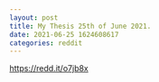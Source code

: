 ```yaml
--- 
layout: post 
title: My Thesis 25th of June 2021. 
date: 2021-06-25 1624608617 
categories: reddit 
--- 
```

https://redd.it/o7jb8x